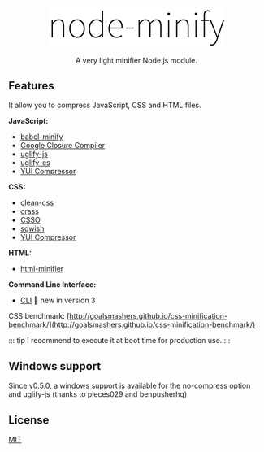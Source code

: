 <div align="center"><img src="../static/node-minify.png" width="348" alt="node-minify"></div>

<p align="center">A very light minifier Node.js module.</p>

## Features

It allow you to compress JavaScript, CSS and HTML files.

**JavaScript:**

- [babel-minify](/compressors/babel-minify.md)
- [Google Closure Compiler](/compressors/gcc.md)
- [uglify-js](/compressors/uglify-js.md)
- [uglify-es](/compressors/uglify-es.md)
- [YUI Compressor](/compressors/yui.md)

**CSS:**

- [clean-css](/compressors/clean-css.md)
- [crass](/compressors/crass.md)
- [CSSO](/compressors/csso.md)
- [sqwish](/compressors/sqwish.md)
- [YUI Compressor](/compressors/yui.md)

**HTML:**

- [html-minifier](/compressors/html-minifier.md)

**Command Line Interface:**

- [CLI](/cli.md) :tada: new in version 3

CSS benchmark: [http://goalsmashers.github.io/css-minification-benchmark/](http://goalsmashers.github.io/css-minification-benchmark/)

::: tip
I recommend to execute it at boot time for production use.
:::

## Windows support

Since v0.5.0, a windows support is available for the no-compress option and uglify-js (thanks to pieces029 and benpusherhq)

## License

[MIT](https://github.com/srod/node-minify/blob/master/LICENSE)
